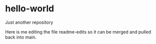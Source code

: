# hello-world
Just another repository

Here is me editing the file readme-edits so it can be merged and pulled back into main.
